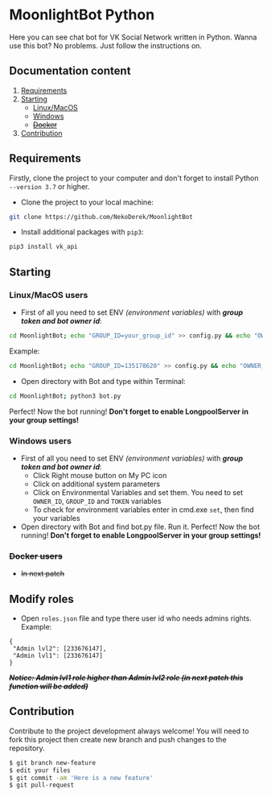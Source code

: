 # MoonlightBot Python

Here you can see chat bot for VK Social Network written in Python. Wanna use this bot? No problems. Just follow the instructions on.

## Documentation content
1. [Requirements][1]
2. [Starting][2]
    * [Linux/MacOS][3]
    * [Windows][4]
    * [~~Docker~~][5]
3. [Contribution][6]    

## Requirements
Firstly, clone the project to your computer and don't forget to install Python `--version 3.7` or higher.
* Clone the project to your local machine: <br>
```bash
git clone https://github.com/NekoDerek/MoonlightBot
```
* Install additional packages with `pip3`: <br>
```bash
pip3 install vk_api 
```
## Starting

### Linux/MacOS users
* First of all you need to set ENV _(environment variables)_ with **_group token and bot owner id_**: <br>
 ```bash
 cd MoonlightBot; echo "GROUP_ID=your_group_id" >> config.py && echo "OWNER_ID=owner_id" >> config.py && echo "TOKEN=\"your_group_token\"" >> config.py
 ```
 Example: <br>
 ```bash
 cd MoonlightBot; echo "GROUP_ID=135178620" >> config.py && echo "OWNER_ID=233676147" >> config.py && echo "TOKEN=\"dfbipvsvbuir9u34938420fehwf\"" >> config.py
 ```
* Open directory with Bot and type within Terminal: <br>
 ```bash
 cd MoonlightBot; python3 bot.py
 ```
Perfect! Now the bot running! **Don't forget to enable LongpoolServer in your group settings!**

### Windows users
* First of all you need to set ENV _(environment variables)_ with **_group token and bot owner id_**: <br>
    * Click Right mouse button on My PC icon
    * Click on additional system parameters 
    * Click on Environmental Variables and set them. You need to set `OWNER_ID`, `GROUP_ID` and `TOKEN` variables
    * To check for environment variables enter in cmd.exe `set`, then find your variables
* Open directory with Bot and find bot.py file. Run it.
Perfect! Now the bot running! **Don't forget to enable LongpoolServer in your group settings!**

### ~~Docker users~~
* ~~In next patch~~

## Modify roles
* Open `roles.json` file and type there user id who needs admins rights.
Example: <br>
```json5
{
 "Admin lvl2": [233676147],
 "Admin lvl1": [233676147]
}
```
**~~_Notice: Admin lvl1 role higher than Admin lvl2 role (in next patch this function will be added)_~~**

## Contribution
Contribute to the project development always welcome! You will need to fork this project then create new branch and push changes to the repository.<br>
```bash
$ git branch new-feature
$ edit your files
$ git commit -am 'Here is a new feature'
$ git pull-request
```
[1]:https://github.com/NekoDerek/MoonlightBot#requirements
[2]:https://github.com/NekoDerek/MoonlightBot#starting
[3]:https://github.com/NekoDerek/MoonlightBot#linuxmacos-users
[4]:https://github.com/NekoDerek/MoonlightBot#windows-users
[5]:https://github.com/NekoDerek/MoonlightBot#docker-users
[6]:https://github.com/NekoDerek/MoonlightBot#contribution
